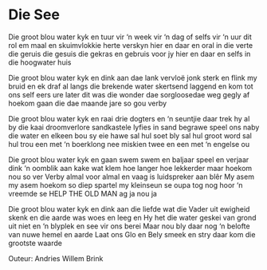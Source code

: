 # Die See

Die groot blou water kyk en tuur
vir ‘n week vir ‘n dag of selfs vir ‘n uur
dit rol em maal en skuimvlokkie herte
verskyn  hier en daar en oral in die verte
die geruis die gesuis die gekras en gebruis
voor jy hier en daar en selfs in die hoogwater huis

Die groot blou water kyk en dink
aan dae lank vervloë jonk sterk en flink
my bruid en ek draf al langs die brekende water
skertsend laggend en kom tot ons self eers ure later
dit was die wonder  dae sorgloosedae weg gegly
af hoekom gaan die dae maande jare so gou verby

Die groot blou water kyk en raai
drie dogters en ‘n seuntjie daar trek hy al by die kaai
droomverlore sandkastele lyfies in sand begrawe
speel ons naby die water en elkeen bou sy eie hawe
sal hul soet bly sal hul groot word sal hul trou
een met ‘n boerklong nee miskien twee en een met ‘n engelse ou

Die groot blou water kyk en gaan swem
swem en baljaar speel en verjaar dink ‘n oomblik aan kake wat klem
hoe langer hoe lekkerder maar hoekom nou so ver
Verby almal voor almal en vaag is luidspreker aan blêr
My asem my asem hoekom so diep spartel my kleinseun se oupa
tog nog hoor ‘n vreemde se  HELP THE OLD MAN ag ja nou ja

Die groot blou water kyk en dink
aan die liefde wat die Vader uit ewigheid skenk
en die aarde was woes en leeg en Hy het die water geskei
van grond uit niet en ‘n blyplek en see vir ons berei
Maar nou bly daar nog ‘n belofte van nuwe hemel en aarde
Laat ons Glo en Bely smeek en stry daar kom die grootste waarde

Outeur: Andries Willem Brink

